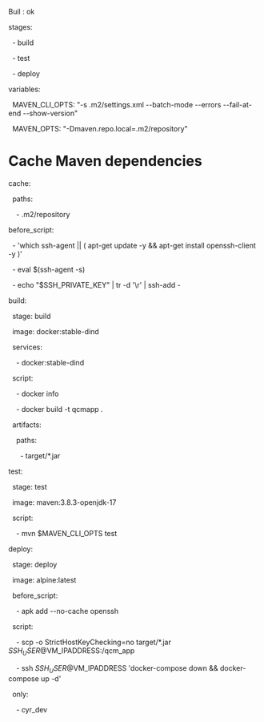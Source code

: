 

Buil : ok


stages:

  - build

  - test

  - deploy

  

variables:

  MAVEN_CLI_OPTS: "-s .m2/settings.xml --batch-mode --errors --fail-at-end --show-version"

  MAVEN_OPTS: "-Dmaven.repo.local=.m2/repository"

  

# Cache Maven dependencies

cache:

  paths:

    - .m2/repository

  

before_script:

  - 'which ssh-agent || ( apt-get update -y && apt-get install openssh-client -y )'

  - eval $(ssh-agent -s)

  - echo "$SSH_PRIVATE_KEY" | tr -d '\r' | ssh-add -

  

build:

  stage: build

  image: docker:stable-dind

  services:

    - docker:stable-dind

  script:

    - docker info

    - docker build -t qcmapp .

  artifacts:

    paths:

      - target/*.jar

  

test:

  stage: test

  image: maven:3.8.3-openjdk-17

  script:

    - mvn $MAVEN_CLI_OPTS test

  

deploy:

  stage: deploy

  image: alpine:latest

  before_script:

    - apk add --no-cache openssh

  script:

    - scp -o StrictHostKeyChecking=no target/*.jar $SSH_USER@$VM_IPADDRESS:/qcm_app

    - ssh $SSH_USER@$VM_IPADDRESS 'docker-compose down && docker-compose up -d'

  only:

    - cyr_dev